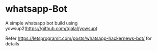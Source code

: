 # whatsapp-Bot
A simple whatsapp bot build using yowsup2(https://github.com/tgalal/yowsup)

Refer https://letsprogramit.com/posts/whatsapp-hackernews-bot/ for details
